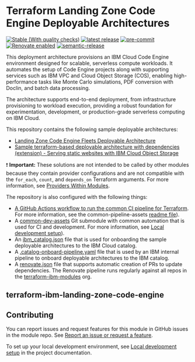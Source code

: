 <!-- Update this title with a descriptive name. Use sentence case. -->
# Terraform Landing Zone Code Engine Deployable Architectures

[![Stable (With quality checks)](https://img.shields.io/badge/Status-Stable%20(With%20quality%20checks)-green)](https://terraform-ibm-modules.github.io/documentation/#/badge-status)
[![latest release](https://img.shields.io/github/v/release/terraform-ibm-modules/terraform-ibm-landing-zone-code-engine?logo=GitHub&sort=semver)](https://github.com/terraform-ibm-modules/terraform-ibm-landing-zone-code-engine/releases/latest)
[![pre-commit](https://img.shields.io/badge/pre--commit-enabled-brightgreen?logo=pre-commit&logoColor=white)](https://github.com/pre-commit/pre-commit)
[![Renovate enabled](https://img.shields.io/badge/renovate-enabled-brightgreen.svg)](https://renovatebot.com/)
[![semantic-release](https://img.shields.io/badge/%20%20%F0%9F%93%A6%F0%9F%9A%80-semantic--release-e10079.svg)](https://github.com/semantic-release/semantic-release)

<!--
Add a description of modules in this repo.
Expand on the repo short description in the .github/settings.yml file.

For information, see "Module names and descriptions" at
https://terraform-ibm-modules.github.io/documentation/#/implementation-guidelines?id=module-names-and-descriptions
-->

This deployment architecture provisions an IBM Cloud Code Engine environment designed for scalable, serverless compute workloads. It automates the setup of Code Engine projects along with supporting services such as IBM VPC and Cloud Object Storage (COS), enabling high-performance tasks like Monte Carlo simulations, PDF conversion with Doclin, and batch data processing.

The architecture supports end-to-end deployment, from infrastructure provisioning to workload execution, providing a robust foundation for experimentation, development, or production-grade serverless computing on IBM Cloud.

This repository contains the following sample deployable architectures:
- [Landing Zone Code Engine Fleets Deployable Architecture](./solutions/fleets)
- [Sample terraform-based deployable architecture with dependencies (extension) - Serving static websites with IBM Cloud Object Storage](./solutions/tf-extension-da)

:exclamation: **Important:** These solutions are not intended to be called by other modules because they contain provider configurations and are not compatible with the `for_each`, `count`, and `depends_on` Terraform arguments. For more information, see [Providers Within Modules](https://developer.hashicorp.com/terraform/language/modules/develop/providers).

The repository is also configured with the following things:
- [A GitHub Actions workflow to run the common CI pipeline for Terraform](./.github/workflows). For more information, see the common-pipeline-assets [readme file](https://github.com/terraform-ibm-modules/common-pipeline-assets/blob/main/README.md)).
- A [common-dev-assets](./common-dev-assets) Git submodule with common automation that is used for CI and development. For more information, see [Local development setup](https://terraform-ibm-modules.github.io/documentation/#/local-dev-setup)).
- An [ibm_catalog.json](ibm_catalog.json) file that is used for onboarding the sample deployable architectures to the IBM Cloud catalog.
- A [.catalog-onboard-pipeline.yaml](.catalog-onboard-pipeline.yaml) file that is used by an IBM internal pipeline to onboard deployable architectures to the IBM catalog.
- A [renovate.json](renovate.json) file that supports automatic creation of PRs to update dependencies. The Renovate pipeline runs regularly against all repos in the [terraform-ibm-modules](https://github.com/terraform-ibm-modules) org.

<!-- Replace this heading with the name of the root level module (the repo name) -->
## terraform-ibm-landing-zone-code-engine

<!-- Leave this section as is so that your module has a link to local development environment set-up steps for contributors to follow -->
## Contributing

You can report issues and request features for this module in GitHub issues in the module repo. See [Report an issue or request a feature](https://github.com/terraform-ibm-modules/.github/blob/main/.github/SUPPORT.md).

To set up your local development environment, see [Local development setup](https://terraform-ibm-modules.github.io/documentation/#/local-dev-setup) in the project documentation.
